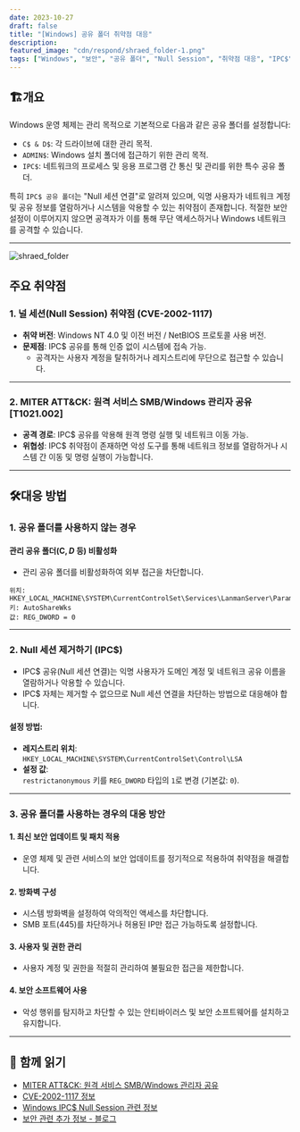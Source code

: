 ```yaml
---
date: 2023-10-27
draft: false
title: "[Windows] 공유 폴더 취약점 대응"
description: 
featured_image: "cdn/respond/shraed_folder-1.png"
tags: ["Windows", "보안", "공유 폴더", "Null Session", "취약점 대응", "IPC$"]
---
```


## 🏗️개요

Windows 운영 체제는 관리 목적으로 기본적으로 다음과 같은 공유 폴더를 설정합니다:
<!--more-->

- `C$ & D$`: 각 드라이브에 대한 관리 목적.
- `ADMIN$`: Windows 설치 폴더에 접근하기 위한 관리 목적.
- `IPC$`: 네트워크의 프로세스 및 응용 프로그램 간 통신 및 관리를 위한 특수 공유 폴더.

특히 `IPC$ 공유 폴더`는 "Null 세션 연결"로 알려져 있으며, 익명 사용자가 네트워크 계정 및 공유 정보를 열람하거나 시스템을 악용할 수 있는 취약점이 존재합니다. 적절한 보안 설정이 이루어지지 않으면 공격자가 이를 통해 무단 액세스하거나 Windows 네트워크를 공격할 수 있습니다.

---

![shraed_folder](https://blog.plura.io/cdn/respond/shraed_folder-1.png)

## 주요 취약점

### 1. 널 세션(Null Session) 취약점 (CVE-2002-1117)
- **취약 버전**: Windows NT 4.0 및 이전 버전 / NetBIOS 프로토콜 사용 버전.
- **문제점**: IPC$ 공유를 통해 인증 없이 시스템에 접속 가능.
  - 공격자는 사용자 계정을 탈취하거나 레지스트리에 무단으로 접근할 수 있습니다.

---

### 2. MITER ATT&CK: 원격 서비스 SMB/Windows 관리자 공유 [T1021.002]
- **공격 경로**: IPC$ 공유를 악용해 원격 명령 실행 및 네트워크 이동 가능.
- **위협성**: IPC$ 취약점이 존재하면 악성 도구를 통해 네트워크 정보를 열람하거나 시스템 간 이동 및 명령 실행이 가능합니다.

---

## 🛠️대응 방법

### 1. 공유 폴더를 사용하지 않는 경우

#### **관리 공유 폴더(C$, D$ 등) 비활성화**
- 관리 공유 폴더를 비활성화하여 외부 접근을 차단합니다.

```plaintext
위치: HKEY_LOCAL_MACHINE\SYSTEM\CurrentControlSet\Services\LanmanServer\Parameters
키: AutoShareWks
값: REG_DWORD = 0
```

---

### 2. Null 세션 제거하기 (IPC$)

- IPC$ 공유(Null 세션 연결)는 익명 사용자가 도메인 계정 및 네트워크 공유 이름을 열람하거나 악용할 수 있습니다.
- IPC$ 자체는 제거할 수 없으므로 Null 세션 연결을 차단하는 방법으로 대응해야 합니다.

#### 설정 방법:
- **레지스트리 위치**:  
  `HKEY_LOCAL_MACHINE\SYSTEM\CurrentControlSet\Control\LSA`  
- **설정 값**:  
  `restrictanonymous` 키를 `REG_DWORD` 타입의 `1`로 변경 (기본값: `0`).

---

### 3. 공유 폴더를 사용하는 경우의 대응 방안

#### 1. 최신 보안 업데이트 및 패치 적용
- 운영 체제 및 관련 서비스의 보안 업데이트를 정기적으로 적용하여 취약점을 해결합니다.

#### 2. 방화벽 구성
- 시스템 방화벽을 설정하여 악의적인 액세스를 차단합니다.
- SMB 포트(445)를 차단하거나 허용된 IP만 접근 가능하도록 설정합니다.

#### 3. 사용자 및 권한 관리
- 사용자 계정 및 권한을 적절히 관리하여 불필요한 접근을 제한합니다.

#### 4. 보안 소프트웨어 사용
- 악성 행위를 탐지하고 차단할 수 있는 안티바이러스 및 보안 소프트웨어를 설치하고 유지합니다.

---

## 📖 함께 읽기

- [MITER ATT&CK: 원격 서비스 SMB/Windows 관리자 공유](https://attack.mitre.org/techniques/T1021/002/)  
- [CVE-2002-1117 정보](https://cve.mitre.org/cgi-bin/cvename.cgi?name=CVE-2002-1117)  
- [Windows IPC$ Null Session 관련 정보](https://learn.microsoft.com/ko-kr/troubleshoot/windows-server/networking/inter-process-communication-share-null-session)  
- [보안 관련 추가 정보 - 블로그](https://doqtqu.tistory.com/225)
